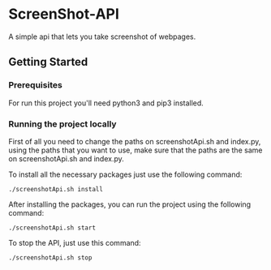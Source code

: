 # ScreenShot-API
A simple api that lets you take screenshot of webpages.

## Getting Started

### Prerequisites

For run this project you'll need python3 and pip3 installed.

### Running the project locally

First of all you need to change the paths on screenshotApi.sh and index.py, using the paths that you want to use, make sure that the paths are the same on screenshotApi.sh and index.py.

To install all the necessary packages just use the following command:

```shell
./screenshotApi.sh install
```

After installing the packages, you can run the project using the following command:

```shell
./screenshotApi.sh start
```

To stop the API, just use this command:

```shell
./screenshotApi.sh stop
```
